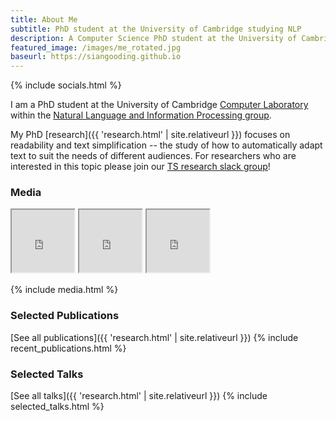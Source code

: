 ```yaml
---
title: About Me
subtitle: PhD student at the University of Cambridge studying NLP
description: A Computer Science PhD student at the University of Cambridge
featured_image: /images/me_rotated.jpg
baseurl: https://siangooding.github.io
---
```

{% include socials.html %}

I am a PhD student at the University of Cambridge <a href="https://www.cl.cam.ac.uk">Computer Laboratory</a> within the <a href="https://www.cl.cam.ac.uk/research/nl/">Natural Language and Information Processing group</a>. 

My PhD [research]({{ 'research.html' | site.relativeurl }}) focuses on readability and text simplification -- the study of how to automatically adapt text to suit the needs of different audiences. For researchers who are interested in this topic please join our <a href="https://join.slack.com/t/textsimplification/shared_invite/zt-9vypl5uq-M7ViTMsnFyGkcuyw_zPOAQ">TS research slack group</a>!

### Media

<iframe width="100" height="100" src="https://www.youtube.com/watch?v=JqQSXD74dIc&t=77s" frameborder="1" allowfullscreen></iframe>

<iframe width="100" height="100" src="https://www.youtube.com/watch?v=6mBNeFpTI6Y&t=1731s" frameborder="1" allowfullscreen></iframe>

<iframe width="100" height="100" src="https://www.youtube.com/watch?v=tDhja-I9Ym4&t=894s" frameborder="1" allowfullscreen></iframe>


{% include media.html %}

### Selected Publications
[See all publications]({{ 'research.html' | site.relativeurl }})
{% include recent_publications.html %}
### Selected Talks
[See all talks]({{ 'research.html' | site.relativeurl }})
{% include selected_talks.html %}



